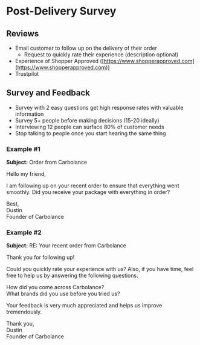 # Post-Delivery Survey

## Reviews

* Email customer to follow up on the delivery of their order  
  * Request to quickly rate their experience (description optional)  
* Experience of Shopper Approved ([https://www.shopperapproved.com](https://www.shopperapproved.com))  
* Trustpilot

## Survey and Feedback

* Survey with 2 easy questions get high response rates with valuable information  
* Survey 5+ people before making decisions (15-20 ideally)  
* Interviewing 12 people can surface 80% of customer needs  
* Stop talking to people once you start hearing the same thing

### Example #1

**Subject:** Order from Carbolance

Hello my friend,

I am following up on your recent order to ensure that everything went smoothly. Did you receive your package with everything in order?

Best,  
Dustin  
Founder of Carbolance

### Example #2

**Subject:** RE: Your recent order from Carbolance

Thank you for following up!

Could you quickly rate your experience with us? Also, if you have time, feel free to help us by answering the following questions.

How did you come across Carbolance?  
What brands did you use before you tried us?

Your feedback is very much appreciated and helps us improve tremendously.

Thank you,  
Dustin  
Founder of Carbolance
